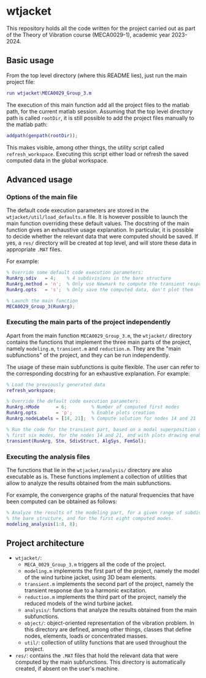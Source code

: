# wtjacket

This repository holds all the code written for the project carried out as part
of the Theory of Vibration course (MECA0029-1), academic year 2023-2024.

## Basic usage

From the top level directory (where this README lies), just run the main project
file:
```matlab
run wtjacket\MECA0029_Group_3.m
```
The execution of this main function add all the project files to the matlab
path, for the current matlab session. Assuming that the top level directory path
is called `rootDir`, it is still possible to add the project files manually to
the matlab path:
```matlab
addpath(genpath(rootDir));
```
This makes visible, among other things, the utility script called
`refresh_workspace`. Executing this script either load or refresh the saved
computed data in the global workspace.

## Advanced usage

### Options of the main file

The default code execution parameters are stored in the
`wtjacket/util/load_defaults.m` file.
It is however possible to launch the main function overriding these default
values.
The docstring of the main function gives an exhaustive usage explanation.
In particular, it is possible to decide whether the relevant data that were
computed should be saved. If yes, a `res/` directory will be created at top
level, and will store these data in appropriate `.MAT` files.

For example:
```matlab
% Override some default code execution parameters:
RunArg.sdiv   = 4;    % 4 subdivisions in the bare structure
RunArg.method = 'n';  % Only use Newmark to compute the transient response
RunArg.opts   = 's';  % Only save the computed data, don't plot them

% Launch the main function
MECA0029_Group_3(RunArg);
```

### Executing the main parts of the project independently

Apart from the main function `MECA0029_Group_3.m`, the `wtjacket/`
directory contains the functions that implement the three main parts of the
project, namely `modeling.m`, `transient.m` and `reduction.m`. They are the
"main subfunctions" of the project, and they can be run independently.

The usage of these main subfunctions is quite flexible. The user can refer to
the corresponding docstring for an exhaustive explanation.
For example:
```matlab
% Load the previously generated data
refresh_workspace;

% Override the default code execution parameters:
RunArg.nMode      = 6;         % Number of computed first modes
RunArg.opts       = 'p';       % Enable plots creation
RunArg.nodeLabels = [14, 21];  % Compute solution for nodes 14 and 21

% Run the code for the transient part, based on a modal superposition of the
% first six modes, for the nodes 14 and 21, and with plots drawing enabled.
transient(RunArg, Stm, SdivStruct, AlgSys, FemSol);
```

### Executing the analysis files

The functions that lie in the `wtjacket/analysis/` directory are also executable
as is. These functions implement a collection of utilities that allow to analyze
the results obtained from the main subfunctions.

For example, the convergence graphs of the natural frequencies that have been
computed can be obtained as follows:
```matlab
% Analyze the results of the modeling part, for a given range of subdivisions in
% the bare structure, and for the first eight computed modes.
modeling_analysis(1:8, 8);
```

## Project architecture

- `wtjacket/`:
  - `MECA_0029_Group_3.m` triggers all the code of the project.
  - `modeling.m` implements the first part of the project, namely the model of
    the wind turbine jacket, using 3D beam elements.
  - `transient.m` implements the second part of the project, namely the
    transient response due to a harmonic excitation.
  - `reduction.m` implements the third part of the project, namely the reduced
    models of the wind turbine jacket.
  - `analysis/`: functions that analyze the results obtained from the main
    subfunctions.
  - `object/`: object-oriented representation of the vibration problem. In this
    directory are defined, among other things, classes that define nodes,
    elements, loads or concentrated masses.
  - `util/`: collection of utility functions that are used throughout the
    project.
- `res/`: contains the `.MAT` files that hold the relevant data that were
  computed by the main subfunctions. This directory is automatically created,
  if absent on the user's machine.
